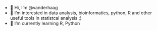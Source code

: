- 👋 Hi, I’m @vanderhaag
- 👀 I’m interested in data analysis, bioinformatics, python, R and other useful tools in statistcal analysis ;)
- 🌱 I’m currently learning R, Python
<!---
vanderhaag/vanderhaag is a ✨ special ✨ repository because its `README.md` (this file) appears on your GitHub profile.
You can click the Preview link to take a look at your changes.
--->
<!---
another comment, just checking out github
--->